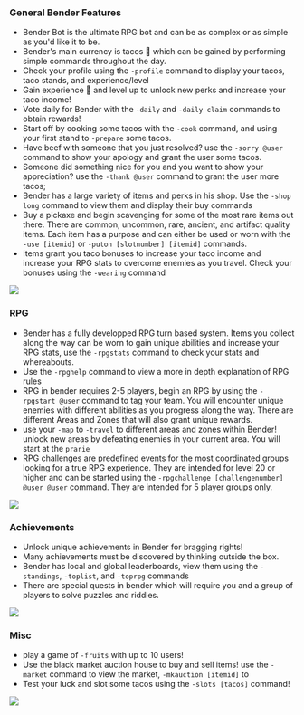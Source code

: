 ### General Bender Features

- Bender Bot is the ultimate RPG bot and can be as complex or as simple as you'd like it to be.
- Bender's main currency is tacos 🌮 which can be gained by performing simple commands throughout the day.
- Check your profile using the `-profile` command to display your tacos, taco stands, and experience/level
- Gain experience 🔱 and level up to unlock new perks and increase your taco income!
- Vote daily for Bender with the `-daily` and `-daily claim` commands to obtain rewards!
- Start off by cooking some tacos with the `-cook` command, and using your first stand to `-prepare` some tacos.
- Have beef with someone that you just resolved? use the `-sorry @user` command to show your apology and grant the user some tacos.
- Someone did something nice for you and you want to show your appreciation? use the `-thank @user` command to grant the user more tacos;
- Bender has a large variety of items and perks in his shop. Use the `-shop long` command to view them and display their buy commands
- Buy a pickaxe and begin scavenging for some of the most rare items out there. There are common, uncommon, rare, ancient, and artifact quality items. Each item has a purpose and can either be used or worn with the `-use [itemid]` or `-puton [slotnumber] [itemid]` commands. 
- Items grant you taco bonuses to increase your taco income and increase your RPG stats to overcome enemies as you travel. Check your bonuses using the `-wearing` command


![](https://i.imgur.com/fc7MwsV.png)

### RPG

- Bender has a fully developped RPG turn based system. Items you collect along the way can be worn to gain unique abilities and increase your RPG stats, use the `-rpgstats` command to check your stats and whereabouts.
- Use the `-rpghelp` command to view a more in depth explanation of RPG rules
- RPG in bender requires 2-5 players, begin an RPG by using the `-rpgstart @user` command to tag your team. You will encounter unique enemies with different abilities as you progress along the way. There are different Areas and Zones that will also grant unique rewards. 
- use your `-map` to `-travel` to different areas and zones within Bender! unlock new areas by defeating enemies in your current area. You will start at the `prarie`
- RPG challenges are predefined events for the most coordinated groups looking for a true RPG experience. They are intended for level 20 or higher and can be started using the `-rpgchallenge [challengenumber] @user @user` command. They are intended for 5 player groups only. 

![](https://i.imgur.com/Re2gZ2M.png)

### Achievements

- Unlock unique achievements in Bender for bragging rights!
- Many achievements must be discovered by thinking outside the box.
- Bender has local and global leaderboards, view them using the `-standings`, `-toplist`, and `-toprpg` commands
- There are special quests in bender which will require you and a group of players to solve puzzles and riddles.

![](https://i.imgur.com/zvws757.png)

### Misc

- play a game of `-fruits` with up to 10 users!
- Use the black market auction house to buy and sell items! use the `-market` command to view the market, `-mkauction [itemid]` to 
- Test your luck and slot some tacos using the `-slots [tacos]` command!

![](https://i.imgur.com/7H0Kkkj.png)



